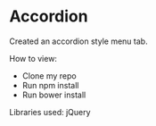 # Accordion

Created an accordion style menu tab.

How to view:

* Clone my repo
* Run npm install
* Run bower install

Libraries used: jQuery
